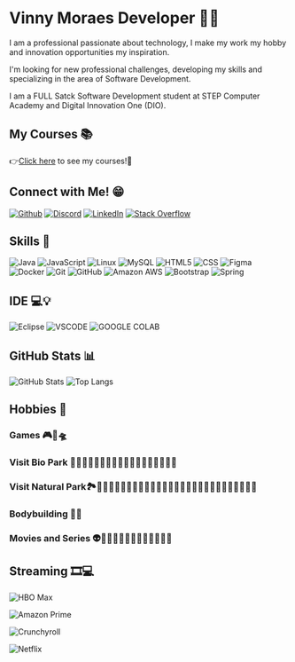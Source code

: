 # Vinny Moraes Developer 👨‍💻

I am a professional passionate about technology, I make my work my hobby and innovation opportunities my inspiration.

I'm looking for new professional challenges, developing my skills and specializing in the area of ​​Software Development.

I am a FULL Satck Software Development student at STEP Computer Academy and Digital Innovation One (DIO).

## My Courses 📚
👉<a href="https://www.w3schools.com">Click here</a> to see my courses!🎯

## Connect with Me! 😁
[![Github](https://img.shields.io/badge/GitHub-100000?style=for-the-badge&logo=github&logoColor=white)](https://github.com/VinnyMoraes-dev)
[![Discord](https://img.shields.io/badge/Discord-5865F2?style=for-the-badge&logo=discord&logoColor=white)](https://discord.gg/638059295715491900)
[![LinkedIn](https://img.shields.io/badge/LinkedIn-357?style=for-the-badge&logo=linkedin&logoColor=ffff)](https://www.linkedin.com/in/vinicius-araujo-moraes-ti/)
[![Stack Overflow](https://img.shields.io/badge/Stack_Overflow-FE7A16?style=for-the-badge&logo=stack-overflow&logoColor=white)](https://stackoverflow.com/users/19320344/vinny-moraes)

## Skills 🤹
![Java](https://img.shields.io/badge/Java-ED8B00?style=for-the-badge&logo=openjdk&logoColor=white)
![JavaScript](https://img.shields.io/badge/JavaScript-323330?style=for-the-badge&logo=javascript&logoColor=F7DF1E)
![Linux](https://img.shields.io/badge/Linux-FCC624.svg?style=for-the-badge&logo=Linux&logoColor=black)
![MySQL](https://img.shields.io/badge/MySQL-005C84?style=for-the-badge&logo=mysql&logoColor=white)
![HTML5](https://img.shields.io/badge/HTML5-E34F26?style=for-the-badge&logo=html5&logoColor=white)
![CSS](https://img.shields.io/badge/CSS3-1572B6?style=for-the-badge&logo=css3&logoColor=white)
![Figma](https://img.shields.io/badge/Figma-F24E1E?style=for-the-badge&logo=figma&logoColor=white)
![Docker](https://img.shields.io/badge/Docker-2CA5E0?style=for-the-badge&logo=docker&logoColor=white)
![Git](https://img.shields.io/badge/Git-F05032.svg?style=for-the-badge&logo=Git&logoColor=white)
![GitHub](https://img.shields.io/badge/GitHub-181717.svg?style=for-the-badge&logo=GitHub&logoColor=white)
![Amazon AWS](https://img.shields.io/badge/Amazon_AWS-FF9900?style=for-the-badge&logo=amazonaws&logoColor=white)
![Bootstrap](https://img.shields.io/badge/Bootstrap-563D7C?style=for-the-badge&logo=bootstrap&logoColor=white)
![Spring](https://img.shields.io/badge/Spring-6DB33F?style=for-the-badge&logo=spring&logoColor=white)

## IDE 💻💡
![Eclipse](https://img.shields.io/badge/Eclipse-2C2255?style=for-the-badge&logo=eclipse&logoColor=white)
![VSCODE](https://img.shields.io/badge/VSCode-0078D4?style=for-the-badge&logo=visual%20studio%20code&logoColor=whit)
![GOOGLE COLAB](https://img.shields.io/badge/Google%20Colab-F9AB00.svg?style=for-the-badge&logo=Google-Colab&logoColor=white)

## GitHub Stats 📊
![GitHub Stats](https://github-readme-stats.vercel.app/api?username=VinnyMoraes-dev&show_icons=true&theme=tokyonight) 
![Top Langs](https://github-readme-stats.vercel.app/api/top-langs/?username=VinnyMoraes-dev&layout=compact&theme=tokyonight)


## Hobbies 🚴
### Games 🎮👾🛸

### Visit Bio Park 🐘🦒🦧🦍🐒🦝🦥🦁🦢🐅🦛🦏🦙🦉🦚🦔🐢🐊

### Visit Natural Park🏞️🌳🌳🍃🍃🌼🌻🍄🦢🦜🐦‍🦅🐄🐂🐎🐎🐖🐖🐸🐊🐞🦗🐜🐜🐜🐌🐛🐝

### Bodybuilding 🏋️‍♂️

### Movies and Series 👽👨‍🚀🚀🧙‍♂️🧝‍♀️🧛🏻‍♂️🥊🥋

## Streaming 🎞💻
![HBO Max](https://img.shields.io/badge/HBO-000000.svg?style=for-the-badge&logo=HBO&logoColor=white)

![Amazon Prime](https://img.shields.io/badge/Amazon%20Prime-00A8E1?style=for-the-badge&logo=netflix&logoColor=white)

![Crunchyroll](https://img.shields.io/badge/Crunchyroll-F47521?style=for-the-badge&logo=crunchyroll&logoColor=white)

![Netflix](https://img.shields.io/badge/Netflix-E50914?style=for-the-badge&logo=netflix&logoColor=white)
